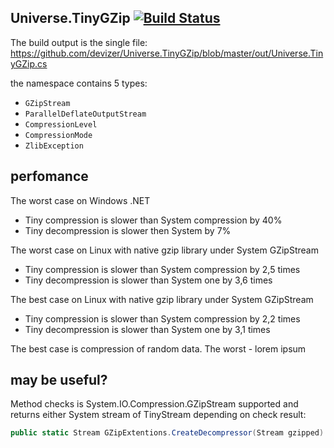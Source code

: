 ## Universe.TinyGZip [![Build Status](https://travis-ci.org/devizer/Universe.TinyGZip.svg?branch=master)](https://travis-ci.org/devizer/Universe.TinyGZip)
The build output is the single file: https://github.com/devizer/Universe.TinyGZip/blob/master/out/Universe.TinyGZip.cs

the namespace contains 5 types:
- `GZipStream`
- `ParallelDeflateOutputStream`
- `CompressionLevel`
- `CompressionMode`
- `ZlibException`

## perfomance
The worst case on Windows .NET
- Tiny compression is slower than System compression by 40%
- Tiny decompression is slower then System by 7%

The worst case on Linux with native gzip library under System GZipStream
- Tiny compression is slower than System compression by 2,5 times
- Tiny decompression is slower than System one by 3,6 times

The best case on Linux with native gzip library under System GZipStream
- Tiny compression is slower than System compression by 2,2 times
- Tiny decompression is slower than System one by 3,1 times

The best case is compression of random data. The worst - lorem ipsum


## may be useful?
Method checks is System.IO.Compression.GZipStream supported and returns either System stream of TinyStream depending on check result:
```csharp
public static Stream GZipExtentions.CreateDecompressor(Stream gzipped)
```

